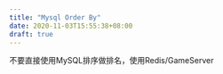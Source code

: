 ```yaml
---
title: "Mysql Order By"
date: 2020-11-03T15:55:38+08:00
draft: true
---
```


不要直接使用MySQL排序做排名，使用Redis/GameServer